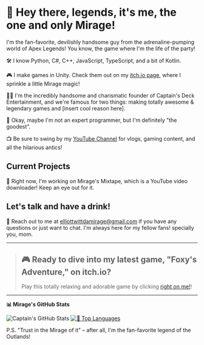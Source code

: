 # 🎩 Hey there, legends, it's me, the one and only Mirage!

I'm the fan-favorite, devilishly handsome guy from the adrenaline-pumping world of Apex Legends! You know, the game where I'm the life of the party!

🛠️ I know Python, C#, C++, JavaScript, TypeScript, and a bit of Kotlin.

🎮 I make games in Unity. Check them out on my [itch.io page](https://captain-mirage.itch.io/), where I sprinkle a little Mirage magic!

🏴‍☠️ I'm the incredibly handsome and charismatic founder of Captain's Deck Entertainment, and we're famous for two things: making totally awesome & legendary games and [insert cool reason here].

📡 Okay, maybe I'm not an expert programmer, but I'm definitely "the goodest".

📺 Be sure to swing by my [YouTube Channel](https://www.youtube.com/channel/UCEi1Yl_QpYygxaLeJ3THdwA) for vlogs, gaming content, and all the hilarious antics!

## Current Projects

🚀 Right now, I'm working on Mirage's Mixtape, which is a YouTube video downloader! Keep an eye out for it.

## Let's talk and have a drink!

📧 Reach out to me at elliottwittdamirage@gmail.com if you have any questions or just want to chat. I'm always here for my fellow fans! specially you, mom.

---

> ## 🎮 Ready to dive into my latest game, "Foxy's Adventure," on itch.io?
> Play this totally relaxing and adorable game by clicking [right on me!](https://captain-mirage.itch.io/foxys-adventure)!

---

**📊 Mirage's GitHub Stats**

![Captain's GitHub Stats](https://github-readme-stats.vercel.app/api?username=CaptainMirage&theme=gotham&show_icons=true)  [![🚀 Top Languages](https://github-readme-stats.vercel.app/api/top-langs/?username=CaptainMirage&theme=gotham&layout=compact)](https://github.com/anuraghazra/github-readme-stats)


P.S. "Trust in the Mirage of it" – after all, I'm the fan-favorite legend of the Outlands!

